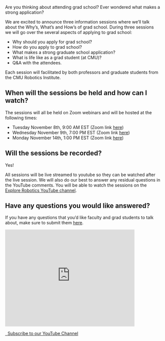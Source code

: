 Are you thinking about attending grad school? Ever wondered what makes a strong application?

We are excited to announce three information sessions where we’ll talk about the Why’s, What’s and How’s of grad school. During three sessions we will go over the several aspects of applying to grad school: 

* Why should you apply for grad school? 
* How do you apply to grad school?
* What makes a strong graduate school application?
* What is life like as a grad student (at CMU)? 
* Q&A with the attendees.

Each session will facilitated by both professors and graduate students from the CMU Robotics Institute. 

## When will the sessions be held and how can I watch?

The sessions will all be held on Zoom webinars and will be hosted at the following times:
* Tuesday November 8th, 9:00 AM EST (Zoom link [here](https://us02web.zoom.us/j/83918650939?pwd=VUdleVhidHB4WmFWVkU5OHk0MEtjZz09))
* Wednesday November 9th, 7:00 PM EST (Zoom link [here](https://us02web.zoom.us/j/81841097996?pwd=NDM0bmRvYUt0SHozRTNEVmlWcXltZz09))
* Monday November 14th, 1:00 PM EST (Zoom link [here](https://us02web.zoom.us/j/84128236446?pwd=SThPeXpQNWFpaERDejk2NWZINkpqdz09))


## Will the sessions be recorded?
Yes! 

All sessions will be live streamed to youtube so they can be watched after the live session. We will also do our best to answer any residual questions in the YouTube comments. You will be able to watch the sessions on the [Explore Robotics YouTube channel](https://www.youtube.com/@cmu_riss).

## Have any questions you would like answered?

If you have any questions that you’d like faculty and grad students to talk about, make sure to submit them [here](https://forms.gle/bNK6kemZ3G79hFxo8).

<iframe width="420" height="315" src="http://www.youtube.com/embed/cA9xGrRpkuY" frameborder="0" allowfullscreen></iframe>

<a href="https://www.youtube.com/c/AirLab?sub_confirmation=1" class="button is-info"><i class="fab fa-youtube fa-2x"></i> &nbsp; Subscribe to our YouTube Channel</a>
